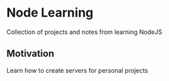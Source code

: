 # Node Learning

Collection of projects and notes from learning NodeJS


## Motivation

Learn how to create servers for personal projects